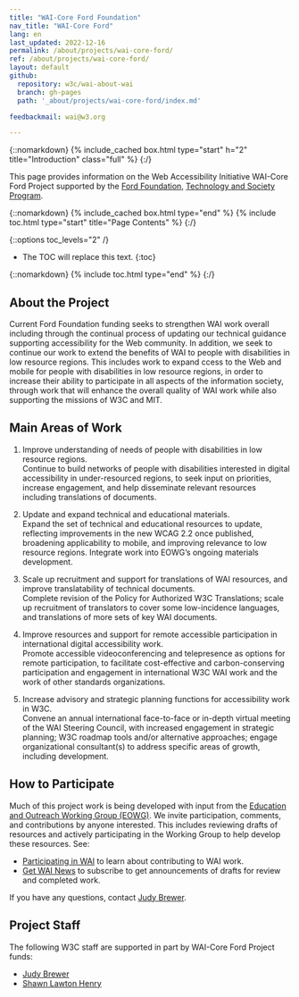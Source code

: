 ```yaml
---
title: "WAI-Core Ford Foundation"
nav_title: "WAI-Core Ford"
lang: en 
last_updated: 2022-12-16
permalink: /about/projects/wai-core-ford/
ref: /about/projects/wai-core-ford/
layout: default
github:
  repository: w3c/wai-about-wai
  branch: gh-pages
  path: '_about/projects/wai-core-ford/index.md'

feedbackmail: wai@w3.org

---
```


{::nomarkdown}
{% include_cached box.html type="start" h="2" title="Introduction" class="full" %}
{:/}

This page provides information on the Web Accessibility Initiative WAI-Core Ford Project supported by the [Ford Foundation](https://www.fordfoundation.org/), [Technology and Society Program](https://www.fordfoundation.org/work/challenging-inequality/technology-and-society/).

{::nomarkdown}
{% include_cached box.html type="end" %}
{% include toc.html type="start" title="Page Contents" %}
{:/}

{::options toc_levels="2" /}

-   The TOC will replace this text.
{:toc}


{::nomarkdown}
{% include toc.html type="end" %}
{:/}

## About the Project

Current Ford Foundation funding seeks to strengthen WAI work overall including through the continual process of updating our technical guidance supporting accessibility for the Web community. In addition, we seek to continue our work to extend the benefits of WAI to people with disabilities in low resource regions. This includes work to expand ccess to the Web and mobile for people with disabilities in low resource regions, in order to increase their ability to participate in all aspects of the information society, through work that will enhance the overall quality of WAI work while also supporting the missions of W3C and MIT.

## Main Areas of Work

1. Improve understanding of needs of people with disabilities in low resource regions.<br>
Continue to build networks of people with disabilities interested in digital accessibility in under-resourced regions, to seek input on priorities, increase engagement, and help disseminate relevant resources including translations of documents.

2. Update and expand technical and educational materials.<br>
Expand the set of technical and educational resources to update, reflecting improvements in the new WCAG 2.2 once published, broadening applicability to mobile, and improving relevance to low resource regions. Integrate work into EOWG’s ongoing materials development.

3. Scale up recruitment and support for translations of WAI resources, and improve translatability of technical documents.<br>
Complete revision of the Policy for Authorized W3C Translations; scale up recruitment of translators to cover some low-incidence languages, and translations of more sets of key WAI documents.

4. Improve resources and support for remote accessible participation in international digital accessibility work.<br>
Promote accessible videoconferencing and telepresence as options for  remote participation, to facilitate cost-effective and carbon-conserving participation and engagement in international W3C WAI work and the work of other standards organizations.

5. Increase advisory and strategic planning functions for accessibility work in W3C.<br>
Convene an annual international face-to-face or in-depth virtual meeting of the WAI Steering Council, with increased engagement in strategic planning; W3C roadmap tools and/or alternative approaches; engage organizational consultant(s) to address specific areas of growth, including development.

## How to Participate

Much of this project work is being developed with input from the [Education and Outreach Working Group (EOWG)]( http://www.w3.org/WAI/EO/). We invite participation, comments, and contributions by anyone interested. This includes reviewing drafts of resources and actively participating in the Working Group to help develop these resources. See:

* [Participating in WAI](https://www.w3.org/WAI/about/participating/) to learn about contributing to WAI work.
* [Get WAI News](https://www.w3.org/WAI/news/subscribe/) to subscribe to get announcements of drafts for review and completed work.

If you have any questions, contact [Judy Brewer](http://www.w3.org/People/Brewer/).

## Project Staff

The following W3C staff are supported in part by WAI-Core Ford Project funds:

* [Judy Brewer](http://www.w3.org/People/Brewer/)
* [Shawn Lawton Henry](https://www.w3.org/People/Shawn/)
